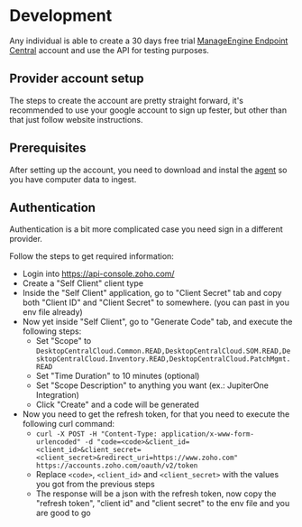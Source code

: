 # Development

Any individual is able to create a 30 days free trial
[ManageEngine Endpoint Central](https://www.manageengine.com/products/desktop-central/)
account and use the API for testing purposes.

## Provider account setup

The steps to create the account are pretty straight forward, it's recommended to
use your google account to sign up fester, but other than that just follow
website instructions.

## Prerequisites

After setting up the account, you need to download and instal the
[agent](https://endpointcentral.manageengine.com/webclient#/uems/agent/som/computers)
so you have computer data to ingest.

## Authentication

Authentication is a bit more complicated case you need sign in a different
provider.

Follow the steps to get required information:

- Login into https://api-console.zoho.com/
- Create a "Self Client" client type
- Inside the "Self Client" application, go to "Client Secret" tab and copy both
  "Client ID" and "Client Secret" to somewhere. (you can past in you env file
  already)
- Now yet inside "Self Client", go to "Generate Code" tab, and execute the
  following steps:
  - Set "Scope" to
    `DesktopCentralCloud.Common.READ,DesktopCentralCloud.SOM.READ,DesktopCentralCloud.Inventory.READ,DesktopCentralCloud.PatchMgmt.READ`
  - Set "Time Duration" to 10 minutes (optional)
  - Set "Scope Description" to anything you want (ex.: JupiterOne Integration)
  - Click "Create" and a code will be generated
- Now you need to get the refresh token, for that you need to execute the
  following curl command:
  - `curl -X POST -H "Content-Type: application/x-www-form-urlencoded" -d "code=<code>&client_id=<client_id>&client_secret=<client_secret>&redirect_uri=https://www.zoho.com" https://accounts.zoho.com/oauth/v2/token`
  - Replace `<code>`, `<client_id>` and `<client_secret>` with the values you
    got from the previous steps
  - The response will be a json with the refresh token, now copy the "refresh
    token", "client id" and "client secret" to the env file and you are good to
    go
